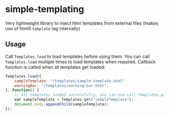 # simple-templating
Very lightweight library to inject html templates from external files (makes use of html5 `template` tag internally)

## Usage

Call `Templates.load` to load templates before using them. You can call `Templates.load` multiple times to load templates when required. Callback function is called when all templates get loaded:
 
```javascript
Templates.load({
	sampleTemplate: "/templates/sample-template.html"
	warningBar: "/templates/warning-bar.html",
}, function() {
	// all templates loaded successfully, you can now call Templates.get to get any template
	var sampleTemplate = Templates.get("sampleTemplate");
	document.body.appendChild(sampleTemplate);
});
```
